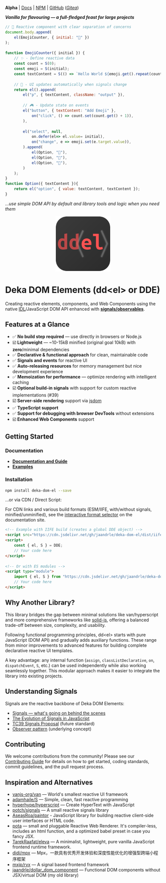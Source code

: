 **Alpha**
| [Docs](https://jaandrle.github.io/deka-dom-el "Official documentation and guide site")
| [NPM](https://www.npmjs.com/package/deka-dom-el "Official NPM package page")
| [GitHub](https://github.com/jaandrle/deka-dom-el "Official GitHub repository")
([*Gitea*](https://gitea.jaandrle.cz/jaandrle/deka-dom-el "GitHub repository mirror on my own Gitea instance"))

***Vanilla for flavouring — a full-fledged feast for large projects***

```javascript
// 🌟 Reactive component with clear separation of concerns
document.body.append(
	el(EmojiCounter, { initial: "🚀" })
);

function EmojiCounter({ initial }) {
	// ✨ - Define reactive data
	const count = S(0);
	const emoji = S(initial);
	const textContent = S(() => `Hello World ${emoji.get().repeat(count.get())}`);

	// 🔄 - UI updates automatically when signals change
	return el().append(
		el("p", { textContent, className: "output" }),

		// 🎮 - Update state on events
		el("button", { textContent: "Add Emoji" },
			on("click", () => count.set(count.get() + 1)),
		),

		el("select", null,
			on.defer(el=> el.value= initial),
			on("change", e => emoji.set(e.target.value)),
		).append(
			el(Option, "🎉"),
			el(Option, "🚀"),
			el(Option, "💖"),
		)
	);
}
function Option({ textContent }){
	return el("option", { value: textContent, textContent });
}
```
*…use simple DOM API by default and library tools and logic when you need them*

<p align="center">
	<img src="docs/assets/logo.svg" alt="Deka DOM Elements Logo" width="180" height="180">
</p>

# Deka DOM Elements (dd\<el\> or DDE)

Creating reactive elements, components, and Web Components using the native
[IDL](https://developer.mozilla.org/en-US/docs/Glossary/IDL)/JavaScript DOM API enhanced with
[**signals/observables**](#understanding-signals).

## Features at a Glance

- ✅ **No build step required** — use directly in browsers or Node.js
- ☑️ **Lightweight** — ~10-15kB minified (original goal 10kB) with **zero**/minimal dependencies
- ✅ **Declarative & functional approach** for clean, maintainable code
- ✅ **Signals and events** for reactive UI
- ✅ **Auto-releasing resources** for memory management but nice development experience
- ✅ **Memoization for performance** — optimize rendering with intelligent caching
- ☑️ **Optional build-in signals** with support for custom reactive implementations (#39)
- ☑️ **Server-side rendering** support via [jsdom](https://github.com/jsdom/jsdom)
- ✅ **TypeScript support**
- ✅ **Support for debugging with browser DevTools** without extensions
- ☑️ **Enhanced Web Components** support

## Getting Started

### Documentation

- [**Documentation and Guide**](https://jaandrle.github.io/deka-dom-el)
- [**Examples**](https://jaandrle.github.io/deka-dom-el/p15-examples.html)

### Installation

```bash
npm install deka-dom-el --save
```

…or via CDN / Direct Script:

For CDN links and various build formats (ESM/IIFE, with/without signals, minified/unminified), see the [interactive
format selector](https://jaandrle.github.io/deka-dom-el/#h-getting-started) on the documentation site.

```html
<!-- Example with IIFE build (creates a global DDE object) -->
<script src="https://cdn.jsdelivr.net/gh/jaandrle/deka-dom-el/dist/iife-with-signals.min.js"></script>
<script>
	const { el, S } = DDE;
	// Your code here
</script>

<!-- Or with ES modules -->
<script type="module">
	import { el, S } from "https://cdn.jsdelivr.net/gh/jaandrle/deka-dom-el/dist/esm-with-signals.min.js";
	// Your code here
</script>
```

## Why Another Library?

This library bridges the gap between minimal solutions like van/hyperscript and more comprehensive frameworks like
[solid-js](https://github.com/solidjs/solid), offering a balanced trade-off between size, complexity, and usability.

Following functional programming principles, dd\<el\> starts with pure JavaScript (DOM API) and gradually adds
auxiliary functions. These range from minor improvements to advanced features for building complete declarative
reactive UI templates.

A key advantage: any internal function (`assign`, `classListDeclarative`, `on`, `dispatchEvent`, `S`, etc.) can be used
independently while also working seamlessly together. This modular approach makes it easier to integrate the library
into existing projects.

## Understanding Signals

Signals are the reactive backbone of Deka DOM Elements:

- [Signals — what's going on behind the scenes](https://itnext.io/signals-whats-going-on-behind-the-scenes-ec858589ea63)
- [The Evolution of Signals in JavaScript](https://dev.to/this-is-learning/the-evolution-of-signals-in-javascript-8ob)
- [TC39 Signals Proposal](https://github.com/tc39/proposal-signals) (future standard)
- [Observer pattern](https://en.wikipedia.org/wiki/Observer_pattern) (underlying concept)

## Contributing

We welcome contributions from the community! Please see our [Contributing Guide](CONTRIBUTING.md) for details on how to
get started, coding standards, commit guidelines, and the pull request process.

## Inspiration and Alternatives

- [vanjs-org/van](https://github.com/vanjs-org/van) — World's smallest reactive UI framework
- [adamhaile/S](https://github.com/adamhaile/S) — Simple, clean, fast reactive programming
- [hyperhype/hyperscript](https://github.com/hyperhype/hyperscript) — Create HyperText with JavaScript
- [potch/signals](https://github.com/potch/signals) — A small reactive signals library
- [AseasRoa/paintor](https://github.com/AseasRoa/paintor) - JavaScript library for building reactive client-side user
	interfaces or HTML code.
- [pota](https://pota.quack.uy/) — small and pluggable Reactive Web Renderer. It's compiler-less, includes an html
	function, and a optimized babel preset in case you fancy JSX.
- [TarekRaafat/eleva](https://github.com/TarekRaafat/eleva) — A minimalist, lightweight, pure vanilla JavaScript
	frontend runtime framework.
- [didi/mpx](https://github.com/didi/mpx) — Mpx，一款具有优秀开发体验和深度性能优化的增强型跨端小程序框架
- [mxjp/rvx](https://github.com/mxjp/rvx) — A signal based frontend framework
- [jaandrle/dollar_dom_component](https://github.com/jaandrle/dollar_dom_component) —
	Functional DOM components without JSX/virtual DOM (my old library)

